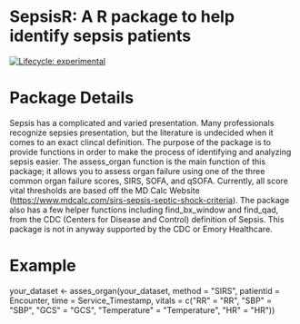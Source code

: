 
# SepsisR: A R package to help identify sepsis patients
<!-- badges: start -->
[![Lifecycle: experimental](https://img.shields.io/badge/lifecycle-experimental-orange.svg)](https://www.tidyverse.org/lifecycle/#experimental)
<!-- badges: end -->

# Package Details

Sepsis has a complicated and varied presentation. Many professionals recognize
sepsies presentation, but the literature is undecided when it comes to an exact
clincal definition. The purpose of the package is to provide functions in order 
to make the process of identifying and analyzing sepsis easier. The assess_organ 
function is the main function of this package; it allows you to assess organ failure using
one of the three common organ failure scores, SIRS, SOFA, and qSOFA.
Currently, all score vital thresholds are based off the MD Calc Website 
(https://www.mdcalc.com/sirs-sepsis-septic-shock-criteria). 
The package also has a few helper functions including find_bx_window and find_qad, 
from the CDC (Centers for Disease and Control) definition of Sepsis. 
This package is not in anyway supported by the CDC or Emory Healthcare. 

# Example

your_dataset <- asses_organ(your_dataset, method = "SIRS",
				 patientid = Encounter, 
				time = Service_Timestamp, 
				vitals = c("RR" = "RR", "SBP" = "SBP", 
					"GCS" = "GCS", 
					"Temperature" = "Temperature",
					"HR" = "HR"))

